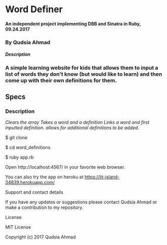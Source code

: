 

# Word Definer

#### An independent project implementing DBB and Sinatra in Ruby, 09.24.2017

### By Qudsia Ahmad

##### Description

### A simple learning website for kids that allows them to input a list of words they don't know (but would like to learn) and then come up with their own definitions for them.

## Specs

### Description	

  _Clears the array_
  _Takes a word and a definition_
  _Links a word and first inputted definition._
  _allows for additional definitions to be added._


$ git clone

$ cd word_definitions

$ ruby app.rb

Open http://localhost:4567/ in your favorite web browser.

You can also try the app on heroku at https://lit-island-34839.herokuapp.com/

Support and contact details

If you have any updates or suggestions please contact Qudsia Ahmad or make a contribution to my repository.

License

MIT License

Copyright (c) 2017 Qudsia Ahmad
